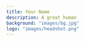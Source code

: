 ```yaml
---
title: Your Name
description: A great human
background: "images/bg.jpg"
logo: "images/headshot.png"
---
```


